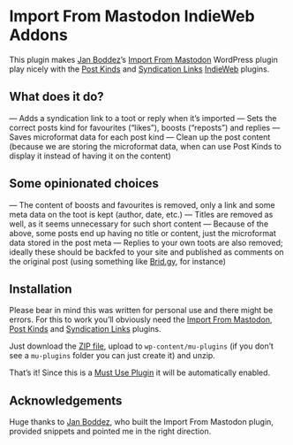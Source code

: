 # Import From Mastodon IndieWeb Addons
This plugin makes [Jan Boddez](https://github.com/janboddez/)’s [Import From Mastodon](https://github.com/janboddez/import-from-mastodon) WordPress plugin play nicely with the [Post Kinds](https://github.com/dshanske/indieweb-post-kinds) and [Syndication Links](https://github.com/dshanske/syndication-links) [IndieWeb](https://indieweb.org/) plugins.

## What does it do?
— Adds a syndication link to a toot or reply when it’s imported
— Sets the correct posts kind for favourites (“likes”), boosts (“reposts”) and replies
— Saves microformat data for each post kind
— Clean up the post content (because we are storing the microformat data, when can use Post Kinds to display it instead of having it on the content)

## Some opinionated choices
— The content of boosts and favourites is removed, only a link and some meta data on the toot is kept (author, date, etc.)
— Titles are removed as well, as it seems unnecessary for such short content
— Because of the above, some posts end up having no title or content, just the microformat data stored in the post meta
— Replies to your own toots are also removed; ideally these should be backfed to your site and published as comments on the original post (using something like [Brid.gy](https://brid.gy/), for instance)

## Installation
Please bear in mind this was written for personal use and there might be errors. For this to work you’ll obviously need the [Import From Mastodon](https://github.com/janboddez/import-from-mastodon), [Post Kinds](https://github.com/dshanske/indieweb-post-kinds) and [Syndication Links](https://github.com/dshanske/syndication-links) plugins.

Just download the [ZIP file](https://github.com/janboddez/import-from-mastodon/archive/refs/heads/master.zip), upload to `wp-content/mu-plugins` (if you don’t see a `mu-plugins` folder you can just create it) and unzip.

That’s it! Since this is a [Must Use Plugin](https://wordpress.org/support/article/must-use-plugins/) it will be automatically enabled. 

## Acknowledgements 
Huge thanks to [Jan Boddez](https://github.com/janboddez/), who built the Import From Mastodon plugin, provided snippets and pointed me in the right direction.
